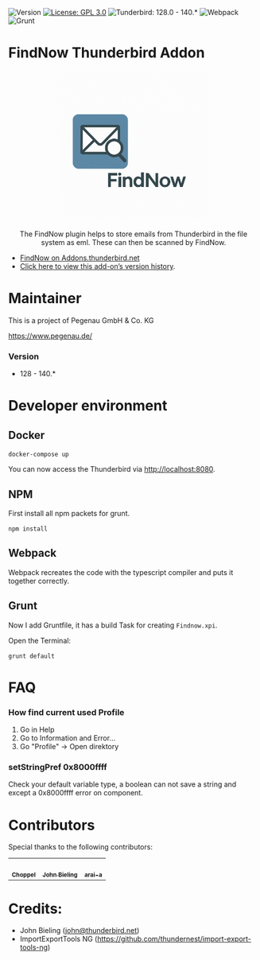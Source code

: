 ![Version](https://img.shields.io/badge/Version-4.2-blue)
[![License: GPL 3.0](https://img.shields.io/badge/License-GPL%203.0-red.png)](https://opensource.org/licenses/GPL-3.0)
![Tunderbird: 128.0 - 140.*](https://img.shields.io/badge/Thunderbird-128.0--140.*-brightgreen)
![Webpack](https://img.shields.io/badge/Webpack-yes-yellow)
![Grunt](https://img.shields.io/badge/Grunt-yes-yellow)

# FindNow Thunderbird Addon
<p align="center">
<img src="doc/images/tbfindnowlogo.png" width="300px" style="border-radius: 15px;transition: transform .2s;object-fit: cover;">
<br><br>
The FindNow plugin helps to store emails from Thunderbird in the file system as eml. These can then be scanned by FindNow.
</p>

* [FindNow on Addons.thunderbird.net](https://addons.thunderbird.net/addon/findnow/)
* [Click here to view this add-on’s version history](https://addons.thunderbird.net/addon/findnow/versions/).



# Maintainer
This is a project of Pegenau GmbH & Co. KG

https://www.pegenau.de/

### Version
* 128 - 140.*

# Developer environment
## Docker
```shell
docker-compose up
```
You can now access the Thunderbird via [http://localhost:8080](http://localhost:8080).

## NPM
First install all npm packets for grunt.
```shell
npm install
```

## Webpack
Webpack recreates the code with the typescript compiler and puts it together correctly.

## Grunt
Now I add Gruntfile, it has a build Task for creating ```Findnow.xpi```. 

Open the Terminal:
```shell
grunt default
```

# FAQ
### How find current used Profile
1. Go in Help
2. Go to Information and Error...
3. Go "Profile" -> Open direktory


### setStringPref 0x8000ffff
Check your default variable type, a boolean can not save a string and except a 0x8000ffff error on component.

# Contributors

Special thanks to the following contributors:

<!-- prettier-ignore-start -->
<!-- markdownlint-disable -->
<table>
	<tr>
		<td style="text-align: center;">
			<a href="https://github.com/Choppel">
				<img src="https://avatars.githubusercontent.com/u/14126324?v=4" width="80" alt=""/>
				<br /><sub><b>Choppel</b></sub>
			</a>
		</td>
		<td style="text-align: center;">
			<a href="https://github.com/jobisoft">
				<img src="https://avatars.githubusercontent.com/u/5830621?v=4" width="80" alt=""/>
				<br /><sub><b>John Bieling</b></sub>
			</a>
		</td>
		<td style="text-align: center;">
			<a href="https://github.com/arai-a">
				<img src="https://avatars.githubusercontent.com/u/6299746?v=4" width="80" alt=""/>
				<br /><sub><b>arai-a</b></sub>
			</a>
		</td>
	</tr>
</table>
<!-- markdownlint-enable -->
<!-- prettier-ignore-end -->

# Credits:
* John Bieling (john@thunderbird.net)
* ImportExportTools NG (https://github.com/thundernest/import-export-tools-ng)
